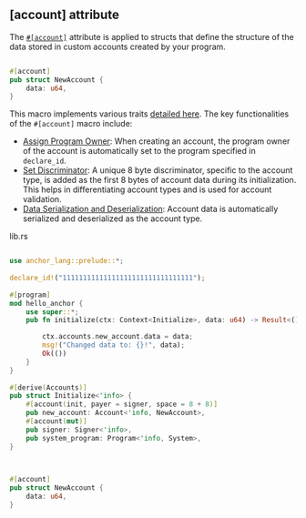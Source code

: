 ## [account] attribute




The [`#[account]`](https://github.com/coral-xyz/anchor/blob/0e5285aecdf410fa0779b7cd09a47f235882c156/lang/attribute/account/src/lib.rs#L97) attribute is applied to structs that define the structure of the data stored in custom accounts created by your program.

```rust

#[account]
pub struct NewAccount {
    data: u64,
}
```

This macro implements various traits [detailed here](https://docs.rs/anchor-lang/latest/anchor_lang/attr.account.html). The key functionalities of the `#[account]` macro include:

* [Assign Program Owner](https://github.com/coral-xyz/anchor/blob/0e5285aecdf410fa0779b7cd09a47f235882c156/lang/attribute/account/src/lib.rs#L130-L143): When creating an account, the program owner of the account is automatically set to the program specified in `declare_id`.
* [Set Discriminator](https://github.com/coral-xyz/anchor/blob/0e5285aecdf410fa0779b7cd09a47f235882c156/lang/attribute/account/src/lib.rs#L111-L128): A unique 8 byte discriminator, specific to the account type, is added as the first 8 bytes of account data during its initialization. This helps in differentiating account types and is used for account validation.
* [Data Serialization and Deserialization](https://github.com/coral-xyz/anchor/blob/0e5285aecdf410fa0779b7cd09a47f235882c156/lang/attribute/account/src/lib.rs#L224-L270): Account data is automatically serialized and deserialized as the account type.

lib.rs

```rust

use anchor_lang::prelude::*;
 
declare_id!("11111111111111111111111111111111");
 
#[program]
mod hello_anchor {
    use super::*;
    pub fn initialize(ctx: Context<Initialize>, data: u64) -> Result<()> {

        ctx.accounts.new_account.data = data;
        msg!("Changed data to: {}!", data);
        Ok(())
    }
}
 
#[derive(Accounts)]
pub struct Initialize<'info> {
    #[account(init, payer = signer, space = 8 + 8)]
    pub new_account: Account<'info, NewAccount>,
    #[account(mut)]
    pub signer: Signer<'info>,
    pub system_program: Program<'info, System>,
}
 


#[account]
pub struct NewAccount {
    data: u64,
}
```
